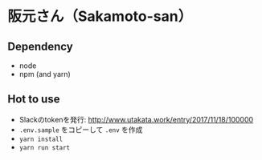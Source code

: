 # 阪元さん（Sakamoto-san）

## Dependency

* node
* npm (and yarn)

## Hot to use

* Slackのtokenを発行: http://www.utakata.work/entry/2017/11/18/100000
* `.env.sample` をコピーして `.env` を作成
* `yarn install`
* `yarn run start`
